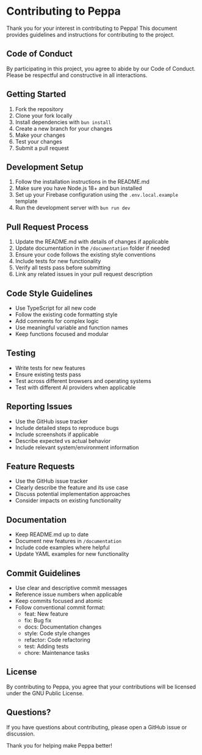# Contributing to Peppa

Thank you for your interest in contributing to Peppa! This document provides guidelines and instructions for contributing to the project.

## Code of Conduct

By participating in this project, you agree to abide by our Code of Conduct. Please be respectful and constructive in all interactions.

## Getting Started

1. Fork the repository
2. Clone your fork locally
3. Install dependencies with `bun install`
4. Create a new branch for your changes
5. Make your changes
6. Test your changes
7. Submit a pull request

## Development Setup

1. Follow the installation instructions in the README.md
2. Make sure you have Node.js 18+ and bun installed
3. Set up your Firebase configuration using the `.env.local.example` template
4. Run the development server with `bun run dev`

## Pull Request Process

1. Update the README.md with details of changes if applicable
2. Update documentation in the `/documentation` folder if needed
3. Ensure your code follows the existing style conventions
4. Include tests for new functionality
5. Verify all tests pass before submitting
6. Link any related issues in your pull request description

## Code Style Guidelines

- Use TypeScript for all new code
- Follow the existing code formatting style
- Add comments for complex logic
- Use meaningful variable and function names
- Keep functions focused and modular

## Testing

- Write tests for new features
- Ensure existing tests pass
- Test across different browsers and operating systems
- Test with different AI providers when applicable

## Reporting Issues

- Use the GitHub issue tracker
- Include detailed steps to reproduce bugs
- Include screenshots if applicable
- Describe expected vs actual behavior
- Include relevant system/environment information

## Feature Requests

- Use the GitHub issue tracker
- Clearly describe the feature and its use case
- Discuss potential implementation approaches
- Consider impacts on existing functionality

## Documentation

- Keep README.md up to date
- Document new features in `/documentation`
- Include code examples where helpful
- Update YAML examples for new functionality

## Commit Guidelines

- Use clear and descriptive commit messages
- Reference issue numbers when applicable
- Keep commits focused and atomic
- Follow conventional commit format:
  - feat: New feature
  - fix: Bug fix
  - docs: Documentation changes
  - style: Code style changes
  - refactor: Code refactoring
  - test: Adding tests
  - chore: Maintenance tasks

## License

By contributing to Peppa, you agree that your contributions will be licensed under the GNU Public License.

## Questions?

If you have questions about contributing, please open a GitHub issue or discussion.

Thank you for helping make Peppa better!